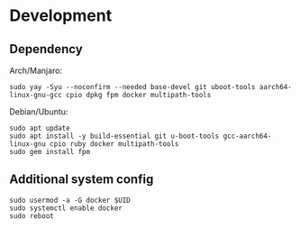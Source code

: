 # Development

## Dependency

Arch/Manjaro:
```
sudo yay -Syu --noconfirm --needed base-devel git uboot-tools aarch64-linux-gnu-gcc cpio dpkg fpm docker multipath-tools
```

Debian/Ubuntu:
```
sudo apt update
sudo apt install -y build-essential git u-boot-tools gcc-aarch64-linux-gnu cpio ruby docker multipath-tools
sudo gem install fpm
```

## Additional system config
```
sudo usermod -a -G docker $UID
sudo systemctl enable docker
sudo reboot
```